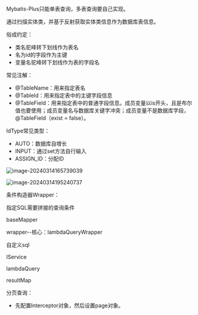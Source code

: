 Mybatis-Plus只能单表查询，多表查询要自己实现。

通过扫描实体类，并基于反射获取实体类信息作为数据库表信息。

俗成约定：

+ 类名驼峰转下划线作为表名
+ 名为id的字段作为主键
+ 变量名驼峰转下划线作为表的字段名

常见注解：

+ @TableName：用来指定表名
+ @TableId：用来指定表中的主键字段信息
+ @TableField：用来指定表中的普通字段信息。成员变量以is开头，且是布尔值也要使用；成员变量名与数据库关键字冲突；成员变量不是数据库字段，@TableField（exist = false）。

IdType常见类型：

+ AUTO：数据库自增长
+ INPUT：通过set方法自行输入
+ ASSIGN_ID：分配ID

![image-20240314165739039](C:\Users\29278\AppData\Roaming\Typora\typora-user-images\image-20240314165739039.png)

![image-20240314195240737](C:\Users\29278\AppData\Roaming\Typora\typora-user-images\image-20240314195240737.png)

条件构造器Wrapper：

指定SQL需要拼接的查询条件

baseMapper

wrapper--核心：lambdaQueryWrapper

自定义sql

IService

lambdaQuery

resultMap

分页查询：

+ 先配置Interceptor对象，然后设置page对象。